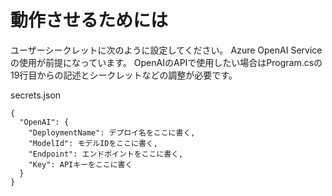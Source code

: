 # 動作させるためには

ユーザーシークレットに次のように設定してください。
Azure OpenAI Serviceの使用が前提になっています。
OpenAIのAPIで使用したい場合はProgram.csの19行目からの記述とシークレットなどの調整が必要です。

secrets.json
```
{
  "OpenAI": {
    "DeploymentName": デプロイ名をここに書く,
    "ModelId": モデルIDをここに書く,
    "Endpoint": エンドポイントをここに書く,
    "Key": APIキーをここに書く
  }
}

```
